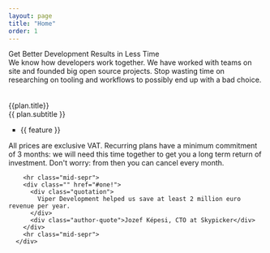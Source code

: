 ```yaml
---
layout: page
title: "Home"
order: 1
---
```


<div ng-app="viperdev">
  <div ng-controller="Data as dc">
    <section id="test1">
      <div class="container">
        <div>
          <div class="dive-title">Get Better Development Results in Less Time</div>
          <div class="dive-small-title">
              We know how developers work together. We have worked with teams on site and founded big open source projects.
              Stop wasting time on researching on tooling and workflows to possibly end up with a bad choice.
          </div>
          <br><br>
          <div class="images row">
            <div class="col-md-12">
              <div class="container">
                <div class="row showcase-gi">
                  <div ng-repeat="plan in dc.plans" class="card card-main showcase-card-gi-quote">
                    <div class="empty-quote">
                      <div class="name-quote">{{plan.title}}</div>
                      <div class="small-name-quote">{{ plan.subtitle }}</div>
                    </div>
                    <div class="card-action quote-data plans">
                      <ul type="square">
                        <li ng-repeat="feature in plan.features">{{ feature }}</li>
                      </ul>
                    </div>
                    <div class="small-fields-group">
                      <div class="card-action small-fields-2">
                        <div class="row sfr">
                          <div ng-bind-html="plan.price" class="duration col-md-12"></div>
                        </div>
                      </div>
                      <div class="card-action  small-fields">
                        <div class="row sfr">
                          <div ng-bind-html="plan.form" class="price-range col-md-12"></div>
                        </div>
                      </div>
                    </div>
                  </div>
                </div>
              </div>
            </div>
          </div>
        </div>
        <div class="container">
          <div class="disclaimer-pricing">All prices are exclusive VAT. Recurring plans have a minimum commitment of 3 months: we will need this time together to get you a long term return of investment. Don't worry: from then you can cancel every month.</div>
        </div>

        <hr class="mid-sepr">
        <div class="" href="#one!">
          <div class="quotation">
            Viper Development helped us save at least 2 million euro revenue per year.
          </div>
          <div class="author-quote">Jozef Képesi, CTO at Skypicker</div>
        </div>
        <hr class="mid-sepr">
      </div>
  </div>
  <br>
  <section>
  </section>
  </section>
</div>
</div>
